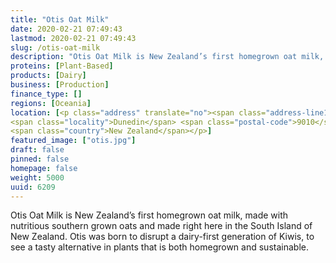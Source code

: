 ```yaml
---
title: "Otis Oat Milk"
date: 2020-02-21 07:49:43
lastmod: 2020-02-21 07:49:43
slug: /otis-oat-milk
description: "Otis Oat Milk is New Zealand’s first homegrown oat milk, made with nutritious southern grown oats and made right here in the South Island of New Zealand. Otis was born to disrupt a dairy-first generation of Kiwis, to see a tasty alternative in plants that is both homegrown and sustainable."
proteins: [Plant-Based]
products: [Dairy]
business: [Production]
finance_type: []
regions: [Oceania]
location: [<p class="address" translate="no"><span class="address-line1">Highgate</span><br>
<span class="locality">Dunedin</span> <span class="postal-code">9010</span><br>
<span class="country">New Zealand</span></p>]
featured_image: ["otis.jpg"]
draft: false
pinned: false
homepage: false
weight: 5000
uuid: 6209
---
```

<p>Otis Oat Milk is New Zealand’s first homegrown oat milk, made with nutritious southern grown oats and made right here in the South Island of New Zealand. Otis was born to disrupt a dairy-first generation of Kiwis, to see a tasty alternative in plants that is both homegrown and sustainable.</p>
